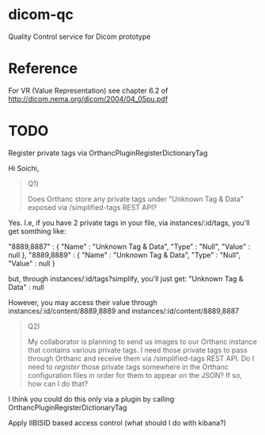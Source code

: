 # dicom-qc
Quality Control service for Dicom prototype

# Reference

For VR (Value Representation) see chapter 6.2 of http://dicom.nema.org/dicom/2004/04_05pu.pdf

# TODO

Register private tags via OrthancPluginRegisterDictionaryTag

Hi Soichi,

> Q1)
>
>
> Does Orthanc store any private tags under "Unknown Tag & Data" exposed via /simplified-tags REST API?
>

Yes.
I.e, if you have 2 private tags in your file, via instances/:id/tags, you'll get somthing like:

   "8889,8887" : {
      "Name" : "Unknown Tag & Data",
      "Type" : "Null",
      "Value" : null
   },
   "8889,8889" : {
      "Name" : "Unknown Tag & Data",
      "Type" : "Null",
      "Value" : null
   }

but, through instances/:id/tags?simplify, you'll just get:
   "Unknown Tag & Data" : null

However, you may access their value through instances/:id/content/8889,8889 and instances/:id/content/8889,8887

>
>
> Q2) 
>
>
> My collaborator is planning to send us images to our Orthanc instance that contains various private tags. I need those private tags to pass through Orthanc and receive them via /simplified-tags REST API. Do I need to *register* those private tags somewhere in the Orthanc configuration files in order for them to appear on the JSON? If so, how can I do that?

I think you could do this only via a plugin by calling OrthancPluginRegisterDictionaryTag

Apply IIBISID based access control (what should I do with kibana?)

